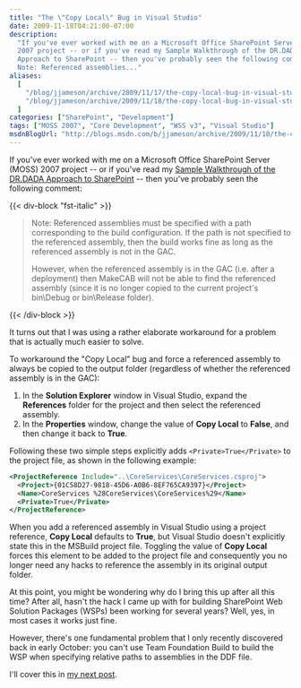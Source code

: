 ```yaml
---
title: "The \"Copy Local\" Bug in Visual Studio"
date: 2009-11-18T04:21:00-07:00
description:
  "If you've ever worked with me on a Microsoft Office SharePoint Server (MOSS)
  2007 project -- or if you've read my Sample Walkthrough of the DR.DADA
  Approach to SharePoint -- then you've probably seen the following comment:
  Note: Referenced assemblies..."
aliases:
  [
    "/blog/jjameson/archive/2009/11/17/the-copy-local-bug-in-visual-studio.aspx",
    "/blog/jjameson/archive/2009/11/18/the-copy-local-bug-in-visual-studio.aspx",
  ]
categories: ["SharePoint", "Development"]
tags: ["MOSS 2007", "Core Development", "WSS v3", "Visual Studio"]
msdnBlogUrl: "http://blogs.msdn.com/b/jjameson/archive/2009/11/18/the-copy-local-bug-in-visual-studio.aspx"
---
```


If you've ever worked with me on a Microsoft Office SharePoint Server (MOSS)
2007 project -- or if you've read my
[Sample Walkthrough of the DR.DADA Approach to SharePoint](/blog/jjameson/2009/09/28/sample-walkthrough-of-the-dr-dada-approach-to-sharepoint)
-- then you've probably seen the following comment:

{{< div-block "fst-italic" >}}

> Note: Referenced assemblies must be specified with a path corresponding to the
> build configuration. If the path is not specified to the referenced assembly,
> then the build works fine as long as the referenced assembly is not in the
> GAC.
>
> However, when the referenced assembly is in the GAC (i.e. after a deployment)
> then MakeCAB will not be able to find the referenced assembly (since it is no
> longer copied to the current project's bin\Debug or bin\Release folder).

{{< /div-block >}}

It turns out that I was using a rather elaborate workaround for a problem that
is actually much easier to solve.

To workaround the "Copy Local" bug and force a referenced assembly to always be
copied to the output folder (regardless of whether the referenced assembly is in
the GAC):

1. In the **Solution Explorer** window in Visual Studio, expand the
   **References** folder for the project and then select the referenced
   assembly.
1. In the **Properties** window, change the value of **Copy Local** to
   **False**, and then change it back to **True**.

Following these two simple steps explicitly adds `<Private>True</Private>` to
the project file, as shown in the following example:

```XML
<ProjectReference Include="..\CoreServices\CoreServices.csproj">
  <Project>{01C58D27-9818-45D6-A0B6-8EF765CA9397}</Project>
  <Name>CoreServices %28CoreServices\CoreServices%29</Name>
  <Private>True</Private>
</ProjectReference>
```

When you add a referenced assembly in Visual Studio using a project reference,
**Copy Local** defaults to **True**, but Visual Studio doesn't explicitly state
this in the MSBuild project file. Toggling the value of **Copy Local** forces
this element to be added to the project file and consequently you no longer need
any hacks to reference the assembly in its original output folder.

At this point, you might be wondering why do I bring this up after all this
time? After all, hasn't the hack I came up with for building SharePoint Web
Solution Packages (WSPs) been working for several years? Well, yes, in most
cases it works just fine.

However, there's one fundamental problem that I only recently discovered back in
early October: you can't use Team Foundation Build to build the WSP when
specifying relative paths to assemblies in the DDF file.

I'll cover this in
[my next post](/blog/jjameson/2009/11/18/building-sharepoint-wsps-with-team-foundation-build).
